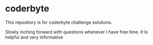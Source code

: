 # coderbyte
This repository is for coderbyte challenge solutions.

Slowly inching forward with questions whenever I have free time. It Is helpful and very informative
